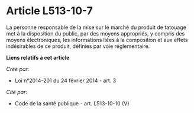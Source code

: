 # Article L513-10-7

La personne responsable de la mise sur le marché du produit de tatouage met à la disposition du public, par des moyens
appropriés, y compris des moyens électroniques, les informations liées à la composition et aux effets indésirables de ce
produit, définies par voie réglementaire.

**Liens relatifs à cet article**

_Créé par_:

  - Loi n°2014-201 du 24 février 2014 - art. 3

_Cité par_:

  - Code de la santé publique - art. L513-10-10 (V)

